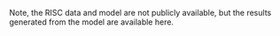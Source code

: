 Note, the RISC data and model are not publicly available,
but the results generated from the model are available here.
